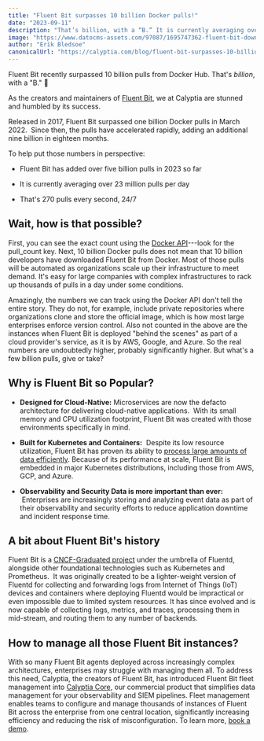 ```yaml
---
title: "Fluent Bit surpasses 10 billion Docker pulls!"
date: "2023-09-11"
description: "That’s billion, with a “B.” It is currently averaging over 23 million pulls per day. That’s 270 pulls every second, 24/7"
image: "https://www.datocms-assets.com/97087/1695747362-fluent-bit-downloads.png?auto=format&fit=max&w=1200"
author: "Erik Bledsoe"
canonicalUrl: "https://calyptia.com/blog/fluent-bit-surpasses-10-billion-docker-pulls"
---
```


Fluent Bit recently surpassed 10 billion pulls from Docker Hub. That's
*billion*, with a "B." 🎉

As the creators and maintainers of [Fluent
Bit](https://fluentbit.io/), we at Calyptia are stunned
and humbled by its success.

Released in 2017, Fluent Bit surpassed one billion Docker pulls in March
2022.  Since then, the pulls have accelerated rapidly, adding an
additional nine billion in eighteen months. 

To help put those numbers in perspective:

-   Fluent Bit has added over five billion pulls in 2023 so far

-   It is currently averaging over 23 million pulls per day

-   That's 270 pulls every second, 24/7

## Wait, how is that possible?

First, you can see the exact count using the [Docker
API](https://hub.docker.com/v2/repositories/fluent/fluent-bit/)---look
for the pull_count key. Next, 10 billion Docker pulls does not mean that
10 billion developers have downloaded Fluent Bit from Docker. Most of
those pulls will be automated as organizations scale up their
infrastructure to meet demand. It's easy for large companies with
complex infrastructures to rack up thousands of pulls in a day under
some conditions.  

Amazingly, the numbers we can track using the Docker API don't tell the
entire story. They do not, for example, include private repositories
where organizations clone and store the official image, which is how
most large enterprises enforce version control. Also not counted in the
above are the instances when Fluent Bit is deployed "behind the scenes"
as part of a cloud provider's service, as it is by AWS, Google, and
Azure. So the real numbers are undoubtedly higher, probably
significantly higher. But what's a few billion pulls, give or take?

## Why is Fluent Bit so Popular? 

-   **Designed for Cloud-Native:** Microservices are now the defacto
    architecture for delivering cloud-native applications.  With its
    small memory and CPU utilization footprint, Fluent Bit was created
    with those environments specifically in mind. 

-   **Built for Kubernetes and Containers:**  Despite its low resource
    utilization, Fluent Bit has proven its ability to [process large
    amounts of data
    efficiently](https://calyptia.com/blog/benchmarking-fluent-bit).
    Because of its performance at scale, Fluent Bit is embedded in major
    Kubernetes distributions, including those from AWS, GCP, and Azure.

-   **Observability and Security Data is more important than ever:**
     Enterprises are increasingly storing and analyzing event data as
    part of their observability and security efforts to reduce
    application downtime and incident response time.

## A bit about Fluent Bit's history 

Fluent Bit is a [CNCF-Graduated
project](https://www.cncf.io/projects/) under the
umbrella of Fluentd, alongside other foundational technologies such as
Kubernetes and Prometheus.  It was originally created to be a
lighter-weight version of Fluentd for collecting and forwarding logs
from Internet of Things (IoT) devices and containers where deploying
Fluentd would be impractical or even impossible due to limited system
resources. It has since evolved and is now capable of collecting logs,
metrics, and traces, processing them in mid-stream, and routing them to
any number of backends.

## How to manage all those Fluent Bit instances?

With so many Fluent Bit agents deployed across increasingly complex
architectures, enterprises may struggle with managing them all. To
address this need, Calyptia, the creators of Fluent Bit, has introduced
Fluent Bit fleet management into [Calyptia
Core,](https://calyptia.com/products/calyptia-core) our commercial product that simplifies
data management for your observability and SIEM pipelines. Fleet
management enables teams to configure and manage thousands of instances
of Fluent Bit across the enterprise from one central location,
significantly increasing efficiency and reducing the risk of
misconfiguration. To learn more, [book a demo](https://calyptia.com/demo).
